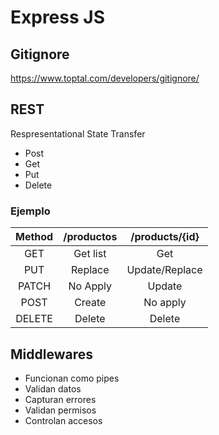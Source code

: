 # Express JS

## Gitignore

<https://www.toptal.com/developers/gitignore/>

## REST

Respresentational State Transfer

- Post
- Get
- Put
- Delete

### Ejemplo

|Method|/productos|/products/{id}|
|:----:|:--------:|:------------:|
|GET   |Get list  |Get           |
|PUT   |Replace   |Update/Replace|
|PATCH |No Apply  |Update        |
|POST  |Create    |No apply      |
|DELETE|Delete    |Delete        |

## Middlewares

- Funcionan como pipes
- Validan datos
- Capturan errores
- Validan permisos
- Controlan accesos
